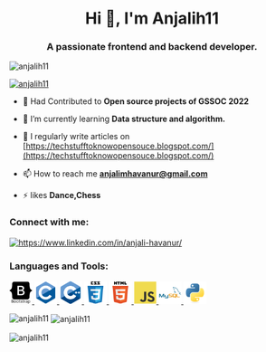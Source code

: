 <h1 align="center">Hi 👋, I'm Anjalih11</h1>
<h3 align="center">A passionate frontend and backend developer.</h3>

<p align="left"> <img src="https://komarev.com/ghpvc/?username=anjalih11&label=Profile%20views&color=0e75b6&style=flat" alt="anjalih11" /> </p>

<p align="left"> <a href="https://github.com/ryo-ma/github-profile-trophy"><img src="https://github-profile-trophy.vercel.app/?username=anjalih11" alt="anjalih11" /></a> </p> 

- 🔭 Had Contributed to **Open source projects of GSSOC 2022**

- 🌱 I’m currently learning **Data structure and algorithm.**

- 📝 I regularly write articles on [https://techstufftoknowopensouce.blogspot.com/](https://techstufftoknowopensouce.blogspot.com/)

- 📫 How to reach me **anjalimhavanur@gmail.com**

- ⚡ likes **Dance,Chess**

<h3 align="left">Connect with me:</h3>
<p align="left">
<a href="https://linkedin.com/in/https://www.linkedin.com/in/anjali-havanur/" target="blank"><img align="center" src="https://raw.githubusercontent.com/rahuldkjain/github-profile-readme-generator/master/src/images/icons/Social/linked-in-alt.svg" alt="https://www.linkedin.com/in/anjali-havanur/" height="30" width="40" /></a>
 
</p>

<h3 align="left">Languages and Tools:</h3>
<p align="left"> <a href="https://getbootstrap.com" target="_blank" rel="noreferrer"> <img src="https://raw.githubusercontent.com/devicons/devicon/master/icons/bootstrap/bootstrap-plain-wordmark.svg" alt="bootstrap" width="40" height="40"/> </a> <a href="https://www.cprogramming.com/" target="_blank" rel="noreferrer"> <img src="https://raw.githubusercontent.com/devicons/devicon/master/icons/c/c-original.svg" alt="c" width="40" height="40"/> </a> <a href="https://www.w3schools.com/cpp/" target="_blank" rel="noreferrer"> <img src="https://raw.githubusercontent.com/devicons/devicon/master/icons/cplusplus/cplusplus-original.svg" alt="cplusplus" width="40" height="40"/> </a> <a href="https://www.w3schools.com/css/" target="_blank" rel="noreferrer"> <img src="https://raw.githubusercontent.com/devicons/devicon/master/icons/css3/css3-original-wordmark.svg" alt="css3" width="40" height="40"/> </a> <a href="https://www.w3.org/html/" target="_blank" rel="noreferrer"> <img src="https://raw.githubusercontent.com/devicons/devicon/master/icons/html5/html5-original-wordmark.svg" alt="html5" width="40" height="40"/> </a> <a href="https://developer.mozilla.org/en-US/docs/Web/JavaScript" target="_blank" rel="noreferrer"> <img src="https://raw.githubusercontent.com/devicons/devicon/master/icons/javascript/javascript-original.svg" alt="javascript" width="40" height="40"/> </a> <a href="https://www.mysql.com/" target="_blank" rel="noreferrer"> <img src="https://raw.githubusercontent.com/devicons/devicon/master/icons/mysql/mysql-original-wordmark.svg" alt="mysql" width="40" height="40"/> </a> <a href="https://www.python.org" target="_blank" rel="noreferrer"> <img src="https://raw.githubusercontent.com/devicons/devicon/master/icons/python/python-original.svg" alt="python" width="40" height="40"/> </a> </p>

<p><img align="left" src="https://github-readme-stats.vercel.app/api/top-langs?username=anjalih11&show_icons=true&locale=en&layout=compact" alt="anjalih11" /></p>

<p>&nbsp;<img align="center" src="https://github-readme-stats.vercel.app/api?username=anjalih11&show_icons=true&locale=en" alt="anjalih11" /></p>

<p><img align="center" src="https://github-readme-streak-stats.herokuapp.com/?user=anjalih11&" alt="anjalih11" /></p>

